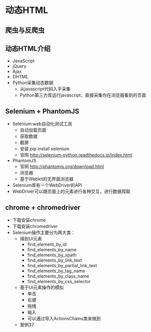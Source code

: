 # 动态HTML
## 爬虫与反爬虫
## 动态HTML介绍
- JavaScript
- jQuery
- Ajax
- DHTML
- Python采集动态数据
    - 从javascript代码入手采集
    - Python第三方库运行javascript，直接采集你在浏览器看到的页面
## Selenium + PhantomJS
- Selenium:web自动化测试工具
    - 自动加载页面
    - 获取数据
    - 截屏
    - 安装 pip install selenium
    - 官网 http://selenium-python.readthedocs.io/index.html
- PhantomJS
    - 官网 http://phantomjs.org/download.html
    - 浏览器
    - 基于Webkit的无界面浏览器
- Selenium库有一个WebDriver的API
- WebDriver可以跟页面上的元素进行各种交互，进行数据爬取

## chrome + chromedriver
- 下载安装chrome
- 下载安装chromedriver
- Selenium操作主要分为两大类：
    - 得到UI元素
        - find_element_by_id
        - find_elements_by_name
        - find_elements_by_xpath
        - find_elements_by_link_text
        - find_elements_by_partial_link_text
        - find_elements_by_tag_name
        - find_elements_by_class_name
        - find_elements_by_css_selector
    - 基于UI元素操作的模拟
        - 单击
        - 右键
        - 拖拽
        - 输入
        - 可以通过导入ActionsChains类来做到
    - 案例37
